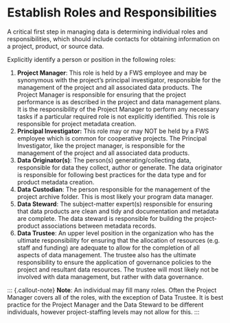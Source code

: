 # Establish Roles and Responsibilities

A critical first step in managing data is determining individual roles and responsibilities, which should include contacts for obtaining information on a project, product, or source data.&#x20;

Explicitly identify a person or position in the following roles:

1. **Project Manager**: This role is held by a FWS employee and may be synonymous with the project’s principal investigator, responsible for the management of the project and all associated data products. The Project Manager is responsible for ensuring that the project performance is as described in the project and data management plans. It is the responsibility of the Project Manager to perform any necessary tasks if a particular required role is not explicitly identified. This role is responsible for project metadata creation.
2. **Principal Investigator:** This role may or may NOT be held by a FWS employee which is common for cooperative projects.  The Principal Investigator, like the project manager, is responsible for the management of the project and all associated data products.
3. **Data Originator(s)**: The person(s) generating/collecting data, responsible for data they collect, author or generate. The data originator is responsible for following best practices for the data type and for product metadata creation.
4. **Data Custodian**: The person responsible for the management of the project archive folder.  This is most likely your program data manager.&#x20;
5. **Data Steward**: The subject-matter expert(s) responsible for ensuring that data products are clean and tidy and documentation and metadata are complete. The data steward is responsible for building the project-product associations between metadata records.
6. **Data Trustee**: An upper level position in the organization who has the ultimate responsibility for ensuring that the allocation of resources (e.g. staff and funding) are adequate to allow for the completion of all aspects of data management. The trustee also has the ultimate responsibility to ensure the application of governance policies to the project and resultant data resources. The trustee will most likely not be involved with data management, but rather with data governance.

::: {.callout-note}
&#x20;**Note**: An individual may fill many roles. Often the Project Manager covers all of the roles, with the exception of Data Trustee. It is best practice for the Project Manager and the Data Steward to be different individuals, however project-staffing levels may not allow for this.
:::
